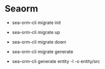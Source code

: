 # Seaorm

-   sea-orm-cli migrate init
-   sea-orm-cli migrate up
-   sea-orm-cli migrate down
-   sea-orm-cli migrate generate <migration-name>

-   sea-orm-cli generate entity -l -o entity/src
